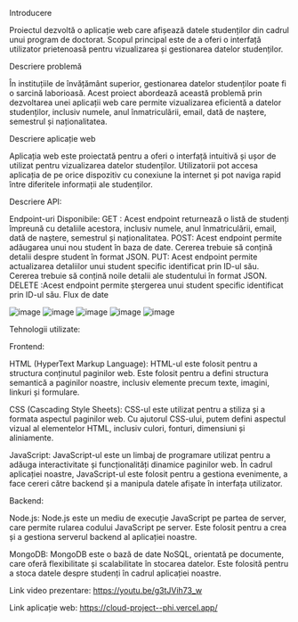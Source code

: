 Introducere 

Proiectul dezvoltă o aplicație web care afișează datele studenților din cadrul unui program de doctorat. Scopul principal este de a oferi o interfață utilizator prietenoasă pentru vizualizarea și gestionarea datelor studenților.

Descriere problemă 

În instituțiile de învățământ superior, gestionarea datelor studenților poate fi o sarcină laborioasă. Acest proiect abordează această problemă prin dezvoltarea unei aplicații web care permite vizualizarea eficientă a datelor studenților, inclusiv numele, anul înmatriculării, email, dată de naștere, semestrul și naționalitatea.

Descriere aplicație web

Aplicația web este proiectată pentru a oferi o interfață intuitivă și ușor de utilizat pentru vizualizarea datelor studenților. Utilizatorii pot accesa aplicația de pe orice dispozitiv cu conexiune la internet și pot naviga rapid între diferitele informații ale studenților.

Descriere API: 

Endpoint-uri Disponibile:
GET : Acest endpoint returnează o listă de studenți împreună cu detaliile acestora, inclusiv numele, anul înmatriculării, email, dată de naștere, semestrul și naționalitatea.
POST: Acest endpoint permite adăugarea unui nou student în baza de date. Cererea trebuie să conțină detalii despre student în format JSON.
PUT: Acest endpoint permite actualizarea detaliilor unui student specific identificat prin ID-ul său. Cererea trebuie să conțină noile detalii ale studentului în format JSON.
DELETE :Acest endpoint permite ștergerea unui student specific identificat prin ID-ul său.
Flux de date 

![image](https://github.com/Gutiera02/Cloud_Project/assets/72486863/f8d63a95-2d00-4073-b69c-4847a385158c)
![image](https://github.com/Gutiera02/Cloud_Project/assets/72486863/08601e1b-1162-4a9e-b856-b6a3277d6d41)
![image](https://github.com/Gutiera02/Cloud_Project/assets/72486863/5b291d7a-3aa7-42b0-ba09-862e2650df19)
![image](https://github.com/Gutiera02/Cloud_Project/assets/72486863/9ef17cf2-d4c7-4246-86b6-d5a37959f91d)
![image](https://github.com/Gutiera02/Cloud_Project/assets/72486863/bef92e57-b71f-4b0a-ad39-4881b14356f4)

Tehnologii utilizate:

Frontend:

HTML (HyperText Markup Language): HTML-ul este folosit pentru a structura conținutul paginilor web. Este folosit pentru a defini structura semantică a paginilor noastre, inclusiv elemente precum texte, imagini, linkuri și formulare.

CSS (Cascading Style Sheets): CSS-ul este utilizat pentru a stiliza și a formata aspectul paginilor web. Cu ajutorul CSS-ului, putem defini aspectul vizual al elementelor HTML, inclusiv culori, fonturi, dimensiuni și aliniamente.

JavaScript: JavaScript-ul este un limbaj de programare utilizat pentru a adăuga interactivitate și funcționalități dinamice paginilor web. În cadrul aplicației noastre, JavaScript-ul este folosit pentru a gestiona evenimente, a face cereri către backend și a manipula datele afișate în interfața utilizator.


Backend:

Node.js: Node.js este un mediu de execuție JavaScript pe partea de server, care permite rularea codului JavaScript pe server. Este folosit pentru a crea și a gestiona serverul backend al aplicației noastre.

MongoDB: MongoDB este o bază de date NoSQL, orientată pe documente, care oferă flexibilitate și scalabilitate în stocarea datelor. Este folosită pentru a stoca datele despre studenți în cadrul aplicației noastre.

Link video prezentare: https://youtu.be/g3tJVih73_w

Link aplicație web: https://cloud-project--phi.vercel.app/

